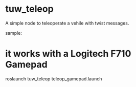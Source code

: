 # tuw_teleop
A simple node to teleoperate a vehile with twist messages. 

sample: 
# it works with a Logitech F710 Gamepad 
roslaunch tuw_teleop teleop_gamepad.launch 
